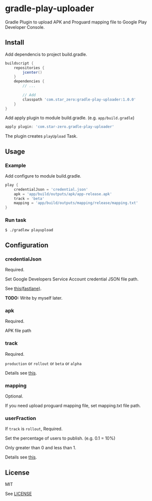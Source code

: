 gradle-play-uploader
===

Gradle Plugin to upload APK and Proguard mapping file to Google Play Developer Console.

## Install

Add dependencis to project build.gradle.

```groovy
buildscript {
    repositories {
        jcenter()
    }
    dependencies {
        // ...
        
        // Add
        classpath 'com.star_zero:gradle-play-uploader:1.0.0'
    }
}
```

Add apply plugin to module build.gradle. (e.g. `app/build.gradle`)

```groovy
apply plugin: 'com.star-zero.gradle-play-uploader'
```

The plugin creates `playUpload` Task.

## Usage

### Example

Add configure to module build.gradle.

```groovy
play {
    credentialJson = 'credential.json'
    apk = 'app/build/outputs/apk/app-release.apk'
    track = 'beta'
    mapping = 'app/build/outputs/mapping/release/mapping.txt'
}
```

### Run task

```
$ ./gradlew playupload
```

## Configuration

### credentialJson

Required.

Set Google Developers Service Account credential JSON file path.

See [this(fastlane)](https://github.com/fastlane/fastlane/tree/master/supply#setup).

**TODO:** Write by myself later.

### apk

Required.

APK file path

### track

Required.

`production` or `rollout` or `beta` or `alpha`

Details see [this](https://developers.google.com/android-publisher/tracks).

### mapping

Optional.

If you need upload proguard mapping file, set mapping.txt file path.

### userFraction

If `track` is `rollout`, Required.

Set the percentage of users to publish. (e.g. 0.1 = 10%)

Only greater than 0 and less than 1.

Details see [this](https://developers.google.com/android-publisher/tracks).

## License

MIT

See [LICENSE](LICENSE)